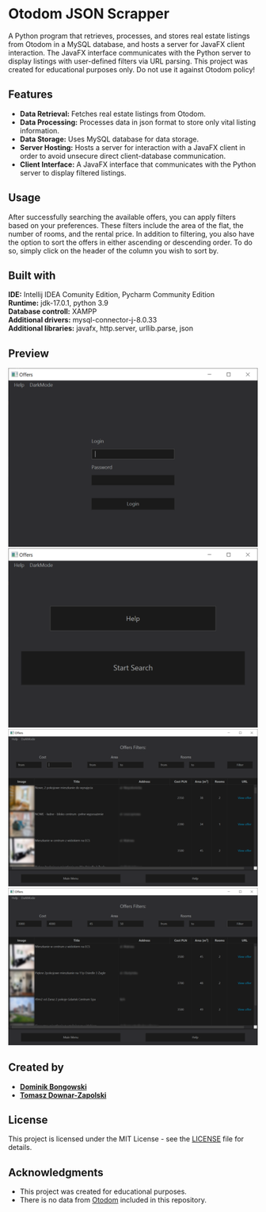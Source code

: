 
# Otodom JSON Scrapper

A Python program that retrieves, processes, and stores real estate listings from Otodom in a MySQL database, and hosts a server for JavaFX client interaction. The JavaFX interface communicates with the Python server to display listings with user-defined filters via URL parsing. This project was created for educational purposes only. Do not use it against Otodom policy!

## Features

- **Data Retrieval:** Fetches real estate listings from Otodom.
- **Data Processing:** Processes data in json format to store only vital listing information.
- **Data Storage:** Uses MySQL database for data storage.
- **Server Hosting:** Hosts a server for interaction with a JavaFX client in order to avoid unsecure direct client-database communication.
- **Client Interface:** A JavaFX interface that communicates with the Python server to display filtered listings.

## Usage
After successfully searching the available offers, you can apply filters based on your preferences. These filters include the area of the flat, the number of rooms, and the rental price. In addition to filtering, you also have the option to sort the offers in either ascending or descending order. To do so, simply click on the header of the column you wish to sort by.

## Built with

**IDE:** Intellij IDEA Comunity Edition, Pycharm Community Edition  
**Runtime:** jdk-17.0.1, python 3.9  
**Database controll:** XAMPP  
**Additional drivers:** mysql-connector-j-8.0.33  
**Additional libraries:** javafx, http.server, urllib.parse, json  


## Preview
![Start Screen](screenshots/login.PNG "Start Screen")
![Main](screenshots/menu.PNG "Main")
![Search](screenshots/search.png "Search")
![Filters](screenshots/search_filters.png "Filters")



## Created by

- **[Dominik Bongowski](https://github.com/dbongowski)**
- **[Tomasz Downar-Zapolski](https://github.com/engrPharmacist)**

## License

This project is licensed under the MIT License - see the [LICENSE](LICENSE) file for details.

## Acknowledgments

- This project was created for educational purposes.
- There is no data from [Otodom](https://www.otodom.pl) included in this repository.
